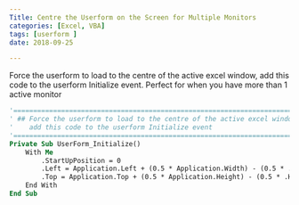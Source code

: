 ```yaml
---
Title: Centre the Userform on the Screen for Multiple Monitors
categories: [Excel, VBA]
tags: [userform ]
date: 2018-09-25

---
```


Force the userform to load to the centre of the active excel window, add this code to the userform Initialize event. Perfect for when you have more than 1 active monitor

```vb
'==================================================================================================
' ## Force the userform to load to the centre of the active excel window
'    add this code to the userform Initialize event
'==================================================================================================
Private Sub UserForm_Initialize()
    With Me
        .StartUpPosition = 0
        .Left = Application.Left + (0.5 * Application.Width) - (0.5 * .Width)
        .Top = Application.Top + (0.5 * Application.Height) - (0.5 * .Height)
    End With
End Sub
```
